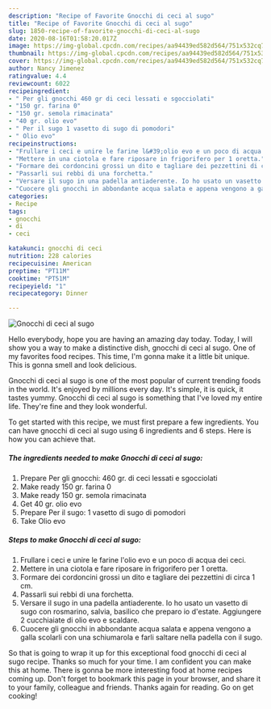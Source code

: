 ```yaml
---
description: "Recipe of Favorite Gnocchi di ceci al sugo"
title: "Recipe of Favorite Gnocchi di ceci al sugo"
slug: 1850-recipe-of-favorite-gnocchi-di-ceci-al-sugo
date: 2020-08-16T01:58:20.017Z
image: https://img-global.cpcdn.com/recipes/aa94439ed582d564/751x532cq70/gnocchi-di-ceci-al-sugo-recipe-main-photo.jpg
thumbnail: https://img-global.cpcdn.com/recipes/aa94439ed582d564/751x532cq70/gnocchi-di-ceci-al-sugo-recipe-main-photo.jpg
cover: https://img-global.cpcdn.com/recipes/aa94439ed582d564/751x532cq70/gnocchi-di-ceci-al-sugo-recipe-main-photo.jpg
author: Nancy Jimenez
ratingvalue: 4.4
reviewcount: 6022
recipeingredient:
- " Per gli gnocchi 460 gr di ceci lessati e sgocciolati"
- "150 gr. farina 0"
- "150 gr. semola rimacinata"
- "40 gr. olio evo"
- " Per il sugo 1 vasetto di sugo di pomodori"
- " Olio evo"
recipeinstructions:
- "Frullare i ceci e unire le farine l&#39;olio evo e un poco di acqua dei ceci."
- "Mettere in una ciotola e fare riposare in frigorifero per 1 oretta."
- "Formare dei cordoncini grossi un dito e tagliare dei pezzettini di circa 1 cm."
- "Passarli sui rebbi di una forchetta."
- "Versare il sugo in una padella antiaderente. Io ho usato un vasetto di sugo con rosmarino, salvia, basilico che preparo io d&#39;estate. Aggiungere 2 cucchiaiate di olio evo e scaldare."
- "Cuocere gli gnocchi in abbondante acqua salata e appena vengono a galla scolarli con una schiumarola e farli saltare nella padella con il sugo."
categories:
- Recipe
tags:
- gnocchi
- di
- ceci

katakunci: gnocchi di ceci 
nutrition: 228 calories
recipecuisine: American
preptime: "PT11M"
cooktime: "PT51M"
recipeyield: "1"
recipecategory: Dinner

---
```



![Gnocchi di ceci al sugo](https://img-global.cpcdn.com/recipes/aa94439ed582d564/751x532cq70/gnocchi-di-ceci-al-sugo-recipe-main-photo.jpg)

Hello everybody, hope you are having an amazing day today. Today, I will show you a way to make a distinctive dish, gnocchi di ceci al sugo. One of my favorites food recipes. This time, I'm gonna make it a little bit unique. This is gonna smell and look delicious.

Gnocchi di ceci al sugo is one of the most popular of current trending foods in the world. It's enjoyed by millions every day. It's simple, it is quick, it tastes yummy. Gnocchi di ceci al sugo is something that I've loved my entire life. They're fine and they look wonderful.




To get started with this recipe, we must first prepare a few ingredients. You can have gnocchi di ceci al sugo using 6 ingredients and 6 steps. Here is how you can achieve that.

<!--inarticleads1-->

##### The ingredients needed to make Gnocchi di ceci al sugo:

1. Prepare  Per gli gnocchi: 460 gr. di ceci lessati e sgocciolati
1. Make ready 150 gr. farina 0
1. Make ready 150 gr. semola rimacinata
1. Get 40 gr. olio evo
1. Prepare  Per il sugo: 1 vasetto di sugo di pomodori
1. Take  Olio evo




<!--inarticleads2-->

##### Steps to make Gnocchi di ceci al sugo:

1. Frullare i ceci e unire le farine l&#39;olio evo e un poco di acqua dei ceci.
1. Mettere in una ciotola e fare riposare in frigorifero per 1 oretta.
1. Formare dei cordoncini grossi un dito e tagliare dei pezzettini di circa 1 cm.
1. Passarli sui rebbi di una forchetta.
1. Versare il sugo in una padella antiaderente. Io ho usato un vasetto di sugo con rosmarino, salvia, basilico che preparo io d&#39;estate. Aggiungere 2 cucchiaiate di olio evo e scaldare.
1. Cuocere gli gnocchi in abbondante acqua salata e appena vengono a galla scolarli con una schiumarola e farli saltare nella padella con il sugo.




So that is going to wrap it up for this exceptional food gnocchi di ceci al sugo recipe. Thanks so much for your time. I am confident you can make this at home. There is gonna be more interesting food at home recipes coming up. Don't forget to bookmark this page in your browser, and share it to your family, colleague and friends. Thanks again for reading. Go on get cooking!
